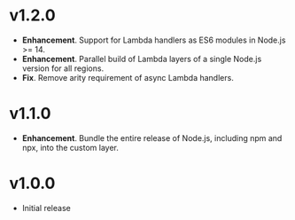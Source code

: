 # v1.2.0

- **Enhancement**. Support for Lambda handlers as ES6 modules in Node.js >= 14.
- **Enhancement**. Parallel build of Lambda layers of a single Node.js version for all regions.
- **Fix**. Remove arity requirement of async Lambda handlers.

# v1.1.0

- **Enhancement**. Bundle the entire release of Node.js, including npm and npx, into the custom layer.

# v1.0.0

- Initial release
